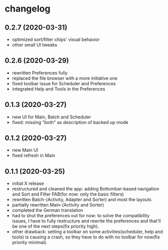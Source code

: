 changelog
=========

0.2.7 (2020-03-31)
-------------------
* optimized sort/filter chips' visual behavior
* other small UI tweaks

0.2.6 (2020-03-29)
-------------------
* rewritten Preferences fully
* replaced the file browser with a more initiative one
* fixed toolbar issue for Scheduler and Preferences
* integrated Help and Tools in the Preferences

0.1.3 (2020-03-27)
-------------------
* new UI for Main, Batch and Scheduler
* fixed: missing "both" as description of backed up mode

0.1.2 (2020-03-27)
-------------------
* new Main UI
* fixed refresh in Main

0.1.1 (2020-03-25)
-------------------
 * initial X release
 * restructured and cleaned the app: adding Bottombar-based navigation and Sort and Filter FAB(for now: only the basic filters)
 * rewritten Batch-(Activity, Adapter and Sorter) and most the layouts
 * partially rewritten Main-(Activity and Sorter)
 * completed the German translation
 * had to shut the preferences out for now: to solve the compatibility issues, I have to fully restructure and rewrite the preferences and that'll be one of the next steps(fix priority high).
 * other drawback: setting a toolbar on some activities(scheduler, help and tools) is causing a crash, so they have to do with no toolbar for now(fix priority minimal).
 

